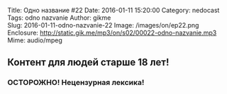 Title: Одно название #22
Date: 2016-01-11 15:20:00
Category: nedocast  
Tags: odno nazvanie
Author: gikme  
Slug: 2016-01-11-odno-nazvanie-22
Image: /images/on/ep22.png
Enclosure: http://static.gik.me/mp3/on/s02/00022-odno-nazvanie.mp3  
Mime: audio/mpeg

## Контент для людей старше 18 лет!

### ОСТОРОЖНО! Нецензурная лексика!
